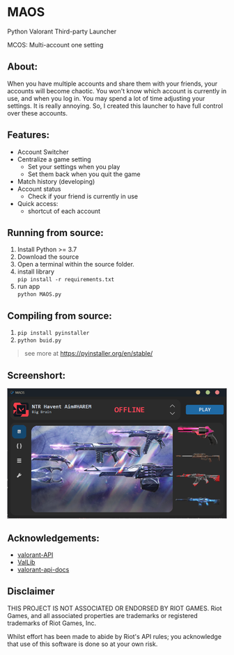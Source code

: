 # MAOS
Python Valorant Third-party Launcher

MCOS: Multi-account one setting

## About:
When you have multiple accounts and share them with your friends, your accounts will become chaotic. You won't know which account is currently in use, and when you log in. You may spend a lot of time adjusting your settings. It is really annoying. So, I created this launcher to have full control over these accounts.

## Features:
- Account Switcher
- Centralize a game setting
  - Set your settings when you play
  - Set them back when you quit the game
- Match history (developing)
- Account status 
  - Check if your friend is currently in use
- Quick access:
  - shortcut of each account


## Running from source:
1. Install Python >= 3.7 
2. Download the source
3. Open a terminal within the source folder.
4. install library  
  `pip install -r requirements.txt`
5. run app  
  `python MAOS.py`


## Compiling from source:
1. `pip install pyinstaller`
2. `python buid.py`  
>see more at https://pyinstaller.org/en/stable/

## Screenshort:
![home](screenshot\home.png)


## Acknowledgements:
 - [valorant-API](https://valorant-api.com)
 - [ValLib](https://github.com/ValUtils/ValLib)
 - [valorant-api-docs](https://github.com/techchrism/valorant-api-docs)

## Disclaimer

 THIS PROJECT IS NOT ASSOCIATED OR ENDORSED BY RIOT GAMES. Riot Games, and all associated properties are trademarks or registered trademarks of Riot Games, Inc.
    
 Whilst effort has been made to abide by Riot's API rules; you acknowledge that use of this software is done so at your own risk.